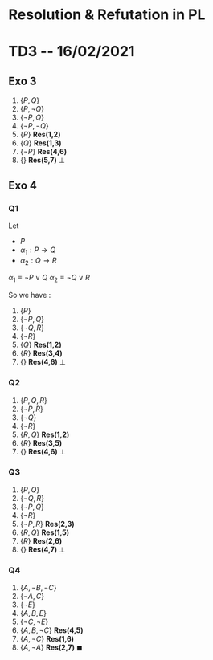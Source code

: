 # Resolution & Refutation in PL 

# TD3 -- 16/02/2021
## Exo 3
1. $\{P,Q\}$
2. $\{P,\lnot Q\}$
3. $\{\lnot P, Q\}$
4. $\{\lnot P,\lnot Q\}$
5. $\{P\}$ **Res(1,2)**
6. $\{Q\}$ **Res(1,3)**
7. $\{\lnot P\}$ **Res(4,6)**
8. $\{\}$ **Res(5,7)** $\bot$

## Exo 4
### Q1
Let 
- $P$ 
- $\alpha_1 : P \rightarrow Q$ 
- $\alpha_2 : Q \rightarrow R$

$\alpha_1 \equiv \lnot P \lor Q$
$\alpha_2 \equiv \lnot Q \lor R$

So we have : 
1. $\{P\}$
2. $\{\lnot P,Q\}$
3. $\{\lnot Q,R\}$
4. $\{\lnot R\}$
5. $\{ Q \}$ **Res(1,2)**
6. $\{R\}$ **Res(3,4)** 
7. $\{\}$ **Res(4,6)** $\bot$

### Q2

1. $\{P,Q,R\}$
2. $\{\lnot P,R\}$
3. $\{\lnot Q\}$
4. $\{\lnot R\}$
5. $\{ R, Q \}$ **Res(1,2)**
6. $\{ R \}$ **Res(3,5)** 
7. $\{\}$ **Res(4,6)** $\bot$

### Q3 
1. $\{P,Q\}$
2. $\{\lnot Q,R\}$
3. $\{\lnot P,Q\}$
4. $\{\lnot R\}$
5. $\{ \lnot P, R \}$ **Res(2,3)**
6. $\{ R, Q\}$ **Res(1,5)**
7. $\{ R \}$ **Res(2,6)** 
8. $\{\}$ **Res(4,7)** $\bot$

### Q4
1. $\{A,\lnot B,\lnot C\}$
2. $\{\lnot A,C\}$
3. $\{\lnot E\}$
4. $\{A,B,E\}$
5. $\{\lnot C,\lnot E\}$
6. $\{ A, B,\lnot C\}$ **Res(4,5)**
7. $\{ A, \lnot C\}$ **Res(1,6)**
8. $\{ A ,\lnot A\}$ **Res(2,7)** $\blacksquare$